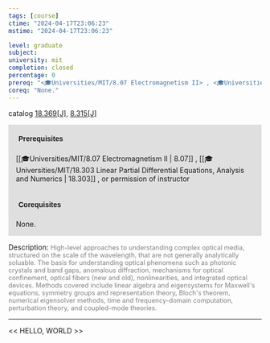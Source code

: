 ```yaml
---
tags: [course]
ctime: "2024-04-17T23:06:23"
mstime: "2024-04-17T23:06:23"

level: graduate
subject: 
university: mit
completion: closed
percentage: 0
prereq: "<🎓Universities/MIT/8.07 Electromagnetism II> , <🎓Universities/MIT/18.303 Linear Partial Differential Equations, Analysis and Numerics> , or permission of instructor"
coreq: "None."
---
```


catalog [18.369[J]](http://student.mit.edu/catalog/m18a.html#18.369), [8.315[J]](http://student.mit.edu/catalog/m8b.html#8.315)

<span style="display: block; padding: 15px; background-color: rgb(100, 100, 100, 0.2);"><font id="m_prereq1735_0" style="display: block; font-family: Arial, sans-serif; font-weight: bold; padding: 5px">Prerequisites</font><br><span id="prereq1735_0">[[🎓Universities/MIT/8.07 Electromagnetism II | 8.07]] , [[🎓Universities/MIT/18.303 Linear Partial Differential Equations, Analysis and Numerics | 18.303]] , or permission of instructor</span></span>
<span style="display: block; padding: 15px; background-color: rgb(100, 100, 100, 0.2);"><font id="m_coreq1735_0" style="display: block; font-family: Arial, sans-serif; font-weight: bold; padding: 5px">Corequisites</font><br><span id="coreq1735_0">None.</span></span>

<font style="">Description:</font>
<font style="color: grey; font-size: 0.8rem;">High-level approaches to understanding complex optical media, structured on the scale of the wavelength, that are not generally analytically soluable. The basis for understanding optical phenomena such as photonic crystals and band gaps, anomalous diffraction, mechanisms for optical confinement, optical fibers (new and old), nonlinearities, and integrated optical devices. Methods covered include linear algebra and eigensystems for Maxwell's equations, symmetry groups and representation theory, Bloch's theorem, numerical eigensolver methods, time and frequency-domain computation, perturbation theory, and coupled-mode theories.</font>



---

<< HELLO, WORLD >>

